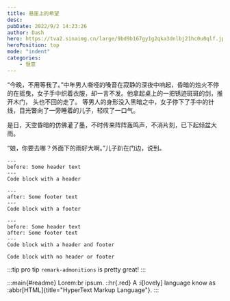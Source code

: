 ```yaml
---
title: 悬崖上的希望
desc:
pubDate: 2022/9/2 14:23:26
author: Dash
hero: https://tva2.sinaimg.cn/large/9bd9b167gy1g2qka3dnlbj21hc0u0qlf.jpg
heroPosition: top
mode: "indent"
categories:
    - 惬意
---
```


“今晚，不用等我了。”中年男人嘶哑的嗓音在寂静的深夜中响起，昏暗的烛火不停的在摇曳，女子手中织着衣服，却一言不发。他拿起桌上的一把锈迹斑斑的剑，推开木门， 头也不回的走了。
等男人的身形没入黑暗之中，女子停下了手中的针线，目光瞥向了一旁睡着的儿子，轻叹了一口气。

是日，天空昏暗的仿佛灌了墨，不时传来阵阵轰鸣声，不消片刻，已下起倾盆大雨。

“娘，你要去哪？外面下的雨好大啊。”儿子趴在门边，说到。

```
---
before: Some header text
---
Code block with a header
```

```
---
after: Some footer text
---
Code block with a footer
```

```
---
before: Some header text
after: Some footer text
---
Code block with a header and footer
```

```
Code block with no header or footer
```

:::tip pro tip
`remark-admonitions` is pretty great!
:::

:::main{#readme}
Lorem:br
ipsum.
::hr{.red}
A :i[lovely] language know as :abbr[HTML]{title="HyperText Markup Language"}.
:::
